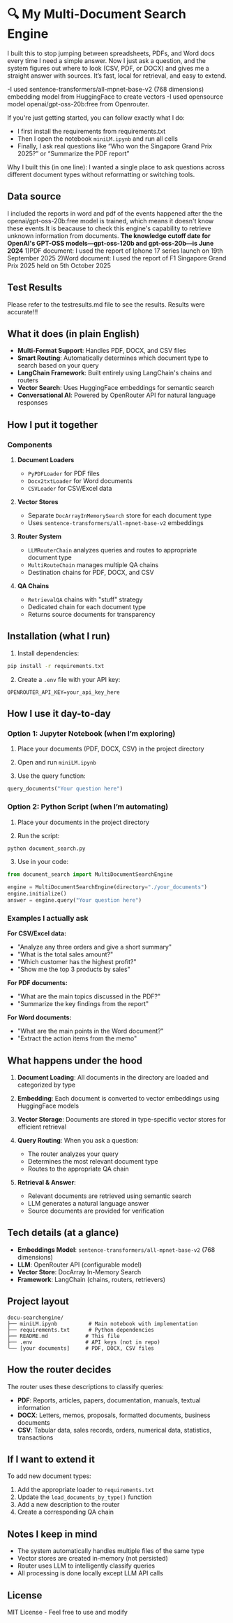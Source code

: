 # 🔍 My Multi-Document Search Engine

I built this to stop jumping between spreadsheets, PDFs, and Word docs every time I need a simple answer. Now I just ask a question, and the system figures out where to look (CSV, PDF, or DOCX) and gives me a straight answer with sources. It’s fast, local for retrieval, and easy to extend.

-I used sentence-transformers/all-mpnet-base-v2 (768 dimensions) embedding model from HuggingFace to create vectors
-I used opensource model openai/gpt-oss-20b:free from Openrouter.

If you're just getting started, you can follow exactly what I do:
- I first install the requirements from requirements.txt
- Then I open the notebook `miniLM.ipynb` and run all cells
- Finally, I ask real questions like “Who won the Singapore Grand Prix 2025?” or “Summarize the PDF report”

Why I built this (in one line): I wanted a single place to ask questions across different document types without reformatting or switching tools.

## Data source

I included the reports in word and pdf of the events happened after the the openai/gpt-oss-20b:free model is trained, which means it doesn't know these events.It is beacause to check this engine's capability to retrieve unknown information from documents.
**The knowledge cutoff date for OpenAI's GPT-OSS models—gpt-oss-120b and gpt-oss-20b—is June 2024**
1)PDF document: I used the report of Iphone 17 series launch on 19th September 2025
2)Word document: I used the report of F1 Singapore Grand Prix 2025 held on 5th October 2025


## Test Results

Please refer to the testresults.md file to see the results.
Results were accurate!!!

## What it does (in plain English)

- **Multi-Format Support**: Handles PDF, DOCX, and CSV files
- **Smart Routing**: Automatically determines which document type to search based on your query
- **LangChain Framework**: Built entirely using LangChain's chains and routers
- **Vector Search**: Uses HuggingFace embeddings for semantic search
- **Conversational AI**: Powered by OpenRouter API for natural language responses


## How I put it together

### Components

1. **Document Loaders**
   - `PyPDFLoader` for PDF files
   - `Docx2txtLoader` for Word documents
   - `CSVLoader` for CSV/Excel data

2. **Vector Stores**
   - Separate `DocArrayInMemorySearch` store for each document type
   - Uses `sentence-transformers/all-mpnet-base-v2` embeddings

3. **Router System**
   - `LLMRouterChain` analyzes queries and routes to appropriate document type
   - `MultiRouteChain` manages multiple QA chains
   - Destination chains for PDF, DOCX, and CSV

4. **QA Chains**
   - `RetrievalQA` chains with "stuff" strategy
   - Dedicated chain for each document type
   - Returns source documents for transparency

## Installation (what I run)

1. Install dependencies:
```bash
pip install -r requirements.txt
```

2. Create a `.env` file with your API key:
```
OPENROUTER_API_KEY=your_api_key_here
```

## How I use it day-to-day

### Option 1: Jupyter Notebook (when I’m exploring)

1. Place your documents (PDF, DOCX, CSV) in the project directory

2. Open and run `miniLM.ipynb`

3. Use the query function:
```python
query_documents("Your question here")
```

### Option 2: Python Script (when I’m automating)

1. Place your documents in the project directory

2. Run the script:
```bash
python document_search.py
```

3. Use in your code:
```python
from document_search import MultiDocumentSearchEngine

engine = MultiDocumentSearchEngine(directory="./your_documents")
engine.initialize()
answer = engine.query("Your question here")
```

### Examples I actually ask

**For CSV/Excel data:**
- "Analyze any three orders and give a short summary"
- "What is the total sales amount?"
- "Which customer has the highest profit?"
- "Show me the top 3 products by sales"

**For PDF documents:**
- "What are the main topics discussed in the PDF?"
- "Summarize the key findings from the report"

**For Word documents:**
- "What are the main points in the Word document?"
- "Extract the action items from the memo"

## What happens under the hood

1. **Document Loading**: All documents in the directory are loaded and categorized by type

2. **Embedding**: Each document is converted to vector embeddings using HuggingFace models

3. **Vector Storage**: Documents are stored in type-specific vector stores for efficient retrieval

4. **Query Routing**: When you ask a question:
   - The router analyzes your query
   - Determines the most relevant document type
   - Routes to the appropriate QA chain

5. **Retrieval & Answer**: 
   - Relevant documents are retrieved using semantic search
   - LLM generates a natural language answer
   - Source documents are provided for verification

## Tech details (at a glance)

- **Embeddings Model**: `sentence-transformers/all-mpnet-base-v2` (768 dimensions)
- **LLM**: OpenRouter API (configurable model)
- **Vector Store**: DocArray In-Memory Search
- **Framework**: LangChain (chains, routers, retrievers)

## Project layout

```
docu-searchengine/
├── miniLM.ipynb          # Main notebook with implementation
├── requirements.txt      # Python dependencies
├── README.md            # This file
├── .env                 # API keys (not in repo)
└── [your documents]     # PDF, DOCX, CSV files
```

## How the router decides

The router uses these descriptions to classify queries:

- **PDF**: Reports, articles, papers, documentation, manuals, textual information
- **DOCX**: Letters, memos, proposals, formatted documents, business documents
- **CSV**: Tabular data, sales records, orders, numerical data, statistics, transactions

## If I want to extend it

To add new document types:

1. Add the appropriate loader to `requirements.txt`
2. Update the `load_documents_by_type()` function
3. Add a new description to the router
4. Create a corresponding QA chain

## Notes I keep in mind

- The system automatically handles multiple files of the same type
- Vector stores are created in-memory (not persisted)
- Router uses LLM to intelligently classify queries
- All processing is done locally except LLM API calls

## License

MIT License - Feel free to use and modify

